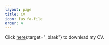 ```yaml
---
layout: page
title: CV
icon: fas fa-file
order: 4
---
```


Click [here](/assets/pdf/kung_cv.pdf){:target="_blank"} to download my CV.

